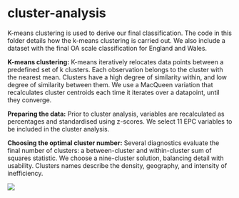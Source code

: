 # cluster-analysis
K-means clustering is used to derive our final classification. The code in this folder details how the k-means clustering is carried out. We also include a dataset with the final OA scale classification for England and Wales.

**K-means clustering:** K-means iteratively relocates data points between a predefined set of k clusters. Each observation belongs to the cluster with the nearest mean. Clusters have a high degree of similarity within, and low degree of similarity between them. We use a MacQueen variation that recalculates cluster centroids each time it iterates over a datapoint, until they converge. 

**Preparing the data:** Prior to cluster analysis, variables are recalculated as percentages and standardised using z-scores. We select 11 EPC variables to be included in the cluster analysis.

**Choosing the optimal cluster number:** Several diagnostics evaluate the final number of clusters: a between-cluster and within-cluster sum of squares statistic. We choose a nine-cluster solution, balancing detail with usability. Clusters names describe the density, geography, and intensity of inefficiency.

<img src="https://github.com/user-attachments/assets/f7972654-0857-4589-bea0-b648a0d37689">





